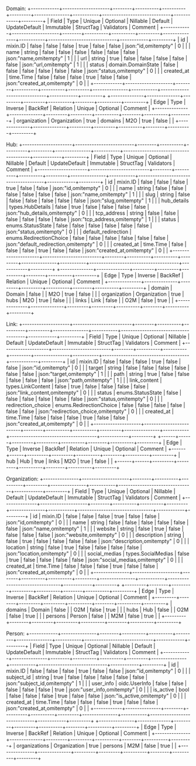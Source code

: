 Domain:
	+------------+--------------------+--------+----------+----------+---------+---------------+-----------+-----------------------------+------------+---------+
	|   Field    |        Type        | Unique | Optional | Nillable | Default | UpdateDefault | Immutable |          StructTag          | Validators | Comment |
	+------------+--------------------+--------+----------+----------+---------+---------------+-----------+-----------------------------+------------+---------+
	| id         | mixin.ID           | false  | false    | false    | true    | false         | false     | json:"id,omitempty"         |          0 |         |
	| name       | string             | false  | false    | false    | false   | false         | false     | json:"name,omitempty"       |          1 |         |
	| url        | string             | true   | false    | false    | false   | false         | false     | json:"url,omitempty"        |          1 |         |
	| status     | domain.DomainState | false  | false    | false    | false   | false         | false     | json:"status,omitempty"     |          0 |         |
	| created_at | time.Time          | false  | false    | false    | true    | false         | false     | json:"created_at,omitempty" |          0 |         |
	+------------+--------------------+--------+----------+----------+---------+---------------+-----------+-----------------------------+------------+---------+
	+--------------+--------------+---------+---------+----------+--------+----------+---------+
	|     Edge     |     Type     | Inverse | BackRef | Relation | Unique | Optional | Comment |
	+--------------+--------------+---------+---------+----------+--------+----------+---------+
	| organization | Organization | true    | domains | M2O      | true   | false    |         |
	+--------------+--------------+---------+---------+----------+--------+----------+---------+
	
Hub:
	+---------------------+-------------------------+--------+----------+----------+---------+---------------+-----------+--------------------------------------+------------+---------+
	|        Field        |          Type           | Unique | Optional | Nillable | Default | UpdateDefault | Immutable |              StructTag               | Validators | Comment |
	+---------------------+-------------------------+--------+----------+----------+---------+---------------+-----------+--------------------------------------+------------+---------+
	| id                  | mixin.ID                | false  | false    | false    | true    | false         | false     | json:"id,omitempty"                  |          0 |         |
	| name                | string                  | false  | false    | false    | false   | false         | false     | json:"name,omitempty"                |          1 |         |
	| slug                | string                  | false  | false    | false    | false   | false         | false     | json:"slug,omitempty"                |          1 |         |
	| hub_details         | types.HubDetails        | false  | true     | false    | false   | false         | false     | json:"hub_details,omitempty"         |          0 |         |
	| tcp_address         | string                  | false  | false    | false    | false   | false         | false     | json:"tcp_address,omitempty"         |          1 |         |
	| status              | enums.StatusState       | false  | false    | false    | false   | false         | false     | json:"status,omitempty"              |          0 |         |
	| default_redirection | enums.RedirectionChoice | false  | false    | false    | false   | false         | false     | json:"default_redirection,omitempty" |          0 |         |
	| created_at          | time.Time               | false  | false    | false    | true    | false         | false     | json:"created_at,omitempty"          |          0 |         |
	+---------------------+-------------------------+--------+----------+----------+---------+---------------+-----------+--------------------------------------+------------+---------+
	+--------------+--------------+---------+---------+----------+--------+----------+---------+
	|     Edge     |     Type     | Inverse | BackRef | Relation | Unique | Optional | Comment |
	+--------------+--------------+---------+---------+----------+--------+----------+---------+
	| domain       | Domain       | false   |         | M2O      | true   | false    |         |
	| organization | Organization | true    | hubs    | M2O      | true   | false    |         |
	| links        | Link         | false   |         | O2M      | false  | true     |         |
	+--------------+--------------+---------+---------+----------+--------+----------+---------+
	
Link:
	+--------------------+-------------------------+--------+----------+----------+---------+---------------+-----------+-------------------------------------+------------+---------+
	|       Field        |          Type           | Unique | Optional | Nillable | Default | UpdateDefault | Immutable |              StructTag              | Validators | Comment |
	+--------------------+-------------------------+--------+----------+----------+---------+---------------+-----------+-------------------------------------+------------+---------+
	| id                 | mixin.ID                | false  | false    | false    | true    | false         | false     | json:"id,omitempty"                 |          0 |         |
	| target             | string                  | false  | false    | false    | false   | false         | false     | json:"target,omitempty"             |          1 |         |
	| path               | string                  | true   | false    | false    | false   | false         | false     | json:"path,omitempty"               |          1 |         |
	| link_content       | types.LinkContent       | false  | true     | false    | false   | false         | false     | json:"link_content,omitempty"       |          0 |         |
	| status             | enums.StatusState       | false  | false    | false    | false   | false         | false     | json:"status,omitempty"             |          0 |         |
	| redirection_choice | enums.RedirectionChoice | false  | false    | false    | false   | false         | false     | json:"redirection_choice,omitempty" |          0 |         |
	| created_at         | time.Time               | false  | false    | false    | true    | false         | false     | json:"created_at,omitempty"         |          0 |         |
	+--------------------+-------------------------+--------+----------+----------+---------+---------------+-----------+-------------------------------------+------------+---------+
	+------+------+---------+---------+----------+--------+----------+---------+
	| Edge | Type | Inverse | BackRef | Relation | Unique | Optional | Comment |
	+------+------+---------+---------+----------+--------+----------+---------+
	| hub  | Hub  | true    | links   | M2O      | true   | false    |         |
	+------+------+---------+---------+----------+--------+----------+---------+
	
Organization:
	+---------------+--------------------+--------+----------+----------+---------+---------------+-----------+--------------------------------+------------+---------+
	|     Field     |        Type        | Unique | Optional | Nillable | Default | UpdateDefault | Immutable |           StructTag            | Validators | Comment |
	+---------------+--------------------+--------+----------+----------+---------+---------------+-----------+--------------------------------+------------+---------+
	| id            | mixin.ID           | false  | false    | false    | true    | false         | false     | json:"id,omitempty"            |          0 |         |
	| name          | string             | false  | false    | false    | false   | false         | false     | json:"name,omitempty"          |          1 |         |
	| website       | string             | false  | true     | false    | false   | false         | false     | json:"website,omitempty"       |          0 |         |
	| description   | string             | false  | true     | false    | false   | false         | false     | json:"description,omitempty"   |          0 |         |
	| location      | string             | false  | true     | false    | false   | false         | false     | json:"location,omitempty"      |          0 |         |
	| social_medias | types.SocialMedias | false  | true     | false    | false   | false         | false     | json:"social_medias,omitempty" |          0 |         |
	| created_at    | time.Time          | false  | false    | false    | true    | false         | false     | json:"created_at,omitempty"    |          0 |         |
	+---------------+--------------------+--------+----------+----------+---------+---------------+-----------+--------------------------------+------------+---------+
	+---------+--------+---------+---------+----------+--------+----------+---------+
	|  Edge   |  Type  | Inverse | BackRef | Relation | Unique | Optional | Comment |
	+---------+--------+---------+---------+----------+--------+----------+---------+
	| domains | Domain | false   |         | O2M      | false  | true     |         |
	| hubs    | Hub    | false   |         | O2M      | false  | true     |         |
	| persons | Person | false   |         | M2M      | false  | true     |         |
	+---------+--------+---------+---------+----------+--------+----------+---------+
	
Person:
	+------------+---------------+--------+----------+----------+---------+---------------+-----------+-----------------------------+------------+---------+
	|   Field    |     Type      | Unique | Optional | Nillable | Default | UpdateDefault | Immutable |          StructTag          | Validators | Comment |
	+------------+---------------+--------+----------+----------+---------+---------------+-----------+-----------------------------+------------+---------+
	| id         | mixin.ID      | false  | false    | false    | true    | false         | false     | json:"id,omitempty"         |          0 |         |
	| subject_id | string        | true   | false    | false    | false   | false         | false     | json:"subject_id,omitempty" |          1 |         |
	| user_info  | oidc.UserInfo | false  | false    | false    | false   | false         | true      | json:"user_info,omitempty"  |          0 |         |
	| is_active  | bool          | false  | false    | false    | true    | false         | false     | json:"is_active,omitempty"  |          0 |         |
	| created_at | time.Time     | false  | false    | false    | true    | false         | false     | json:"created_at,omitempty" |          0 |         |
	+------------+---------------+--------+----------+----------+---------+---------------+-----------+-----------------------------+------------+---------+
	+---------------+--------------+---------+---------+----------+--------+----------+---------+
	|     Edge      |     Type     | Inverse | BackRef | Relation | Unique | Optional | Comment |
	+---------------+--------------+---------+---------+----------+--------+----------+---------+
	| organizations | Organization | true    | persons | M2M      | false  | true     |         |
	+---------------+--------------+---------+---------+----------+--------+----------+---------+
	
